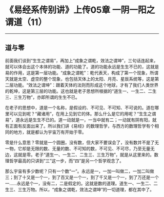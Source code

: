 # 《易经系传别讲》上传05章 一阴一阳之谓道（11）

------

## 道与零

前面我们谈到“生生之谓易”，再加上“成象之谓乾，效法之谓坤”，三句话连起来，就可以体会出这个本体的功能、道的功能了。道的功能永远是生生不已的，这就是易的作用，这是第一层功能。“成象之谓乾”：乾代表天，构成了第一个现象，所谓天就是太空、虚空的整个现象，也包括天体上的太阳、月亮、星辰系统等，这是第二层功能。“效法之谓坤”：跟着天体的法则而形成这个地球，才有了我们人类世界的乾坤，这是第三层的功能。这也就是老子思想所根据的“道生一、一生二、二生三、三生万物”，亦即所谓的生生不已。

在老子的思想中，道是一个名称，是假设的、不可见、不可知、不可说的。道在哪里可以见到呢？“藏诸用”，在用上见到它的体。那么什么是它的用呢？“生生之谓易”，道永远是生生不已的。道一动就是一，一当中就有二；一动就有阴有阳，就有正面有反面出来了。所以我们讲《易经》的数理哲学，与西方的数理哲学有个相同的地方，就是都认为宇宙万有开始于零。

零是什么意思？零就是一个圆圈，没有数，但大家不要误会了，没有数并不是了无一物，它却是无限的数、无量的数、不可知的数，不可见、不可尽，乃至无量无边，这就是零。老子“道生一、一生二、二生三、三生万物”，就是从这里来的。数理哲学最高的只讲到“三”这一步，而“四”是另一个哲学观念了。

那么宇宙有多少数呢？只有一个数“一”。永远是一，一加一叫做二，一加二叫做三；到了十又是一个一，到了百又是一个一，到了千又是一个一，到了万还是一个一……永远是个一，没有二，二是假定的。这就是数的道理。道生一、一生二、二生三、三生万物。所以，“成象之谓乾，效法之谓坤”的一切道理，都在其中了。